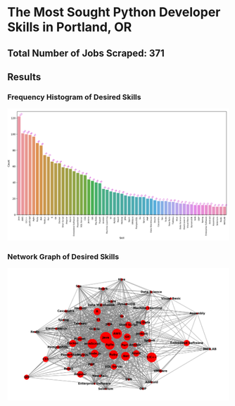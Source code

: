 # The Most Sought Python Developer Skills in Portland, OR

## Total Number of Jobs Scraped: 371

## Results

### Frequency Histogram of Desired Skills
![Frequency Histogram](in_demand_skills.png)

### Network Graph of Desired Skills
![Network Graph](skills_network.png)
